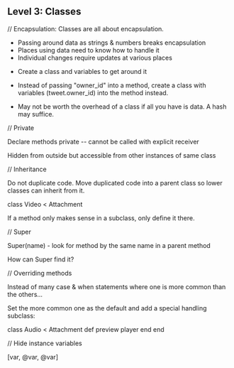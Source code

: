 ## Level 3: Classes

// Encapsulation: Classes are all about encapsulation.  

- Passing around data as strings & numbers breaks encapsulation
- Places using data need to know how to handle it
- Individual changes require updates at various places
* Create a class and variables to get around it

* Instead of passing "owner_id" into a method, create a class with variables (tweet.owner_id) into the method instead. 
* May not be worth the overhead of a class if all you have is data. A hash may suffice.

// Private

Declare methods private -- cannot be called with explicit receiver 

Hidden from outside but accessible from other instances of same class

// Inheritance

Do not duplicate code. Move duplicated code into a parent class so lower classes can inherit from it.

class Video < Attachment

If a method only makes sense in a subclass, only define it there.

// Super

Super(name) - look for method by the same name in a parent method

How can Super find it?

// Overriding methods

Instead of many case & when statements where one is more common than the others...

Set the more common one as the default and add a special handling subclass:

class Audio < Attachment
  def preview
    player
  end
end

// Hide instance variables

[var, @var, @var]

